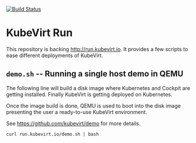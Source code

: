 [![Build Status](https://travis-ci.org/kubevirt/run.svg?branch=master)](https://travis-ci.org/kubevirt/run)

# KubeVirt Run

This repository is backing <http://run.kubevirt.io>. It provides a few
scripts to ease different deployments of KubeVirt.

## `demo.sh` -- Running a single host demo in QEMU

The following line will build a disk image where Kubernetes and Cockpit
are getting installed. Finally KubeVirt is getting deployed on Kubernetes.

Once the image build is done, QEMU is used to boot into the disk image
presenting the user a ready-to-use KubeVirt environment.

See <https://github.com/kubevirt/demo> for more details.

```
curl run.kubevirt.io/demo.sh | bash

```
